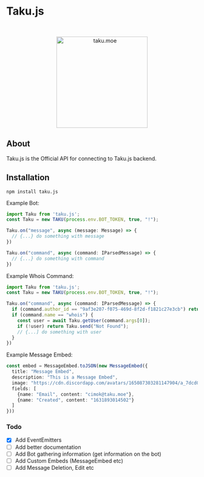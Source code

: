 # Taku.js

<div align="center">
  <br />
  <p>
    <a href="https://taku.moe"><img src="https://cdn.discordapp.com/attachments/733320427648319623/889270356261621810/logo.png" width="240" alt="taku.moe" /></a>
  </p>
</div>

## About

Taku.js is the Official API for connecting to Taku.js backend.

## Installation

`npm install taku.js`

Example Bot:

```ts
import Taku from 'taku.js';
const Taku = new TAKU(process.env.BOT_TOKEN, true, "!");

Taku.on("message", async (message: Message) => {
  // {...} do something with message
})

Taku.on("command", async (command: IParsedMessage) => {
  // {...} do something with command
})
```

Example Whois Command:

```ts
import Taku from 'taku.js';
const Taku = new TAKU(process.env.BOT_TOKEN, true, "!");

Taku.on("command", async (command: IParsedMessage) => {
  if (command.author_id == "9af3e207-f075-469d-8f2d-f1821c27e3cb") return;
  if (command.name == "whois") {
    const user = await Taku.getUser(command.args[0]);
    if (!user) return Taku.send("Not Found");
    // {...] do something with user
  }
})
```

Example Message Embed:

```ts
const embed = MessageEmbed.toJSON(new MessageEmbed({
  title: "Message Embed",
  description: "This is a Message Embed",
  image: "https://cdn.discordapp.com/avatars/165087303281147904/a_7dcd0f0c6ca3bced355b43338b795987.gif",
  fields: [
    {name: "Email", content: "cimok@taku.moe"},
    {name: "Created", content: "1631893014502"}
  ]
}))
```

### Todo

- [x] Add EventEmitters
- [ ] Add better documentation
- [ ] Add Bot gathering information (get information on the bot)
- [ ] Add Custom Embeds (MessageEmbed etc)
- [ ] Add Message Deletion, Edit etc
